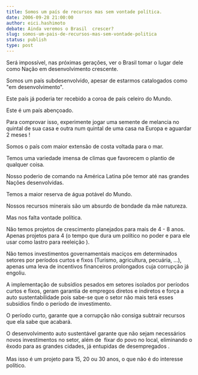 ```yaml
---
title: Somos um país de recursos mas sem vontade política.
date: 2006-09-28 21:00:00
author: eici.hashimoto
debate: Ainda veremos o Brasil  crescer?
slug: somos-um-pais-de-recursos-mas-sem-vontade-politica
status: publish 
type: post
---
```


Será impossível, nas próximas gerações, ver o Brasil tomar o lugar dele como Nação em desenvolvimento crescente.


Somos um país subdesenvolvido, apesar de estarmos catalogados como "em desenvolvimento".


Este país já poderia ter recebido a coroa de país celeiro do Mundo.


Este é um país abençoado.


Para comprovar isso, experimente jogar uma semente de melancia no quintal de sua casa e outra num quintal de uma casa na Europa e aguardar 2 meses !


Somos o país com maior extensão de costa voltada para o mar.


Temos uma variedade imensa de climas que favorecem o plantio de qualquer coisa.


Nosso poderio de comando na América Latina põe temor até nas grandes Nações desenvolvidas.


Temos a maior reserva de água potável do Mundo.


Nossos recursos minerais são um absurdo de bondade da mãe natureza.


Mas nos falta vontade política.


Não temos projetos de crescimento planejados para mais de 4 - 8 anos. Apenas projetos para 4 (o tempo que dura um político no poder e para ele usar como lastro para reeleição ).


Não temos investimentos governamentais maciços em determinados setores por períodos curtos e fixos (Turismo, agricultura, pecuária, ...), apenas uma leva de incentivos financeiros prolongados cuja corrupção já engoliu.


A implementação de subsídios pesados em setores isolados por períodos curtos e fixos, geram garantia de empregos diretos e indiretos e força a auto sustentabilidade pois sabe-se que o setor não mais terá esses subsídios findo o período de investimento.


O período curto, garante que a corrupção não consiga subtrair recursos que ela sabe que acabará.


O desenvolvimento auto sustentável garante que não sejam necessários novos investimentos no setor, além de  fixar do povo no local, eliminando o êxodo para as grandes cidades, já entupidas de desempregados .   
    
Mas isso é um projeto para 15, 20 ou 30 anos, o que não é do interesse político.  



